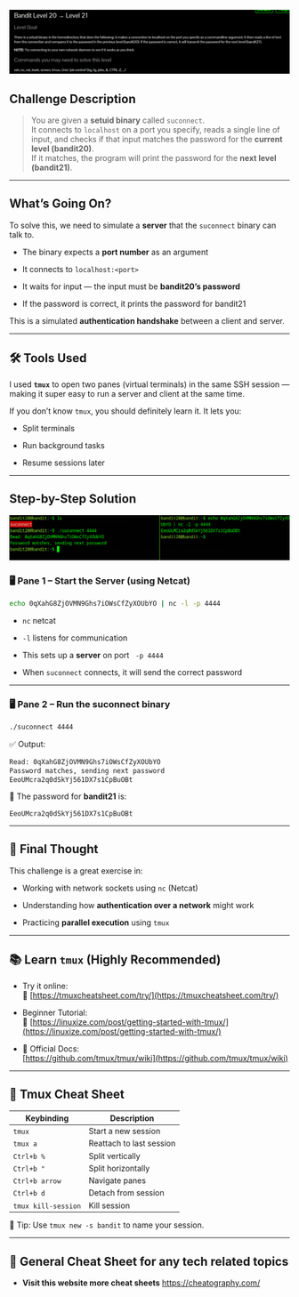 
![](../../../assets/Pasted%20image%2020250806113259.png)


## Challenge Description

> You are given a **setuid binary** called `suconnect`.  
> It connects to `localhost` on a port you specify, reads a single line of input, and checks if that input matches the password for the **current level (bandit20)**.  
> If it matches, the program will print the password for the **next level (bandit21)**.

---

## What’s Going On?

To solve this, we need to simulate a **server** that the `suconnect` binary can talk to.

- The binary expects a **port number** as an argument
    
- It connects to `localhost:<port>`
    
- It waits for input — the input must be **bandit20’s password**
    
- If the password is correct, it prints the password for bandit21
    

This is a simulated **authentication handshake** between a client and server.

---

## 🛠️ Tools Used

I used **`tmux`** to open two panes (virtual terminals) in the same SSH session — making it super easy to run a server and client at the same time.

If you don’t know `tmux`, you should definitely learn it. It lets you:

- Split terminals
    
- Run background tasks
    
- Resume sessions later
    

---

##  Step-by-Step Solution

![](../../../assets/Pasted%20image%2020250806112304.png)


### 🖥️ Pane 1 – Start the Server (using Netcat)

```bash
echo 0qXahG8ZjOVMN9Ghs7iOWsCfZyXOUbYO | nc -l -p 4444
```

- `nc` netcat
- `-l` listens for communication 
- This sets up a **server** on port  ` -p 4444`
    
- When `suconnect` connects, it will send the correct password
    

---

### 🖥️ Pane 2 – Run the suconnect binary

```bash
./suconnect 4444
```

✅ Output:

```
Read: 0qXahG8ZjOVMN9Ghs7iOWsCfZyXOUbYO
Password matches, sending next password
EeoUMcra2q0dSkYj561DX7s1CpBuOBt
```

🎉 The password for **bandit21** is:

```
EeoUMcra2q0dSkYj561DX7s1CpBuOBt
```

---

## 🧠 Final Thought

This challenge is a great exercise in:

- Working with network sockets using `nc` (Netcat)
    
- Understanding how **authentication over a network** might work
    
- Practicing **parallel execution** using `tmux`
    

---

## 📚 Learn `tmux` (Highly Recommended)

-  Try it online:  
    📎 [https://tmuxcheatsheet.com/try/](https://tmuxcheatsheet.com/try/)
    
-  Beginner Tutorial:  
    📎 [https://linuxize.com/post/getting-started-with-tmux/](https://linuxize.com/post/getting-started-with-tmux/)
    
- 📎 Official Docs:  
    [https://github.com/tmux/tmux/wiki](https://github.com/tmux/tmux/wiki)
    

---

## 📄 Tmux Cheat Sheet

|Keybinding|Description|
|---|---|
|`tmux`|Start a new session|
|`tmux a`|Reattach to last session|
|`Ctrl+b %`|Split vertically|
|`Ctrl+b "`|Split horizontally|
|`Ctrl+b arrow`|Navigate panes|
|`Ctrl+b d`|Detach from session|
|`tmux kill-session`|Kill session|

📝 Tip: Use `tmux new -s bandit` to name your session.

---

## 📄 General Cheat Sheet for any tech related topics

- **Visit this website more cheat sheets** https://cheatography.com/

